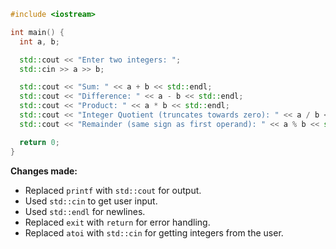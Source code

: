 ```cpp
#include <iostream>

int main() {
  int a, b;

  std::cout << "Enter two integers: ";
  std::cin >> a >> b;

  std::cout << "Sum: " << a + b << std::endl;
  std::cout << "Difference: " << a - b << std::endl;
  std::cout << "Product: " << a * b << std::endl;
  std::cout << "Integer Quotient (truncates towards zero): " << a / b << std::endl;
  std::cout << "Remainder (same sign as first operand): " << a % b << std::endl;

  return 0;
}
```

**Changes made:**

* Replaced `printf` with `std::cout` for output.
* Used `std::cin` to get user input.
* Used `std::endl` for newlines.
* Replaced `exit` with `return` for error handling.
* Replaced `atoi` with `std::cin` for getting integers from the user.
